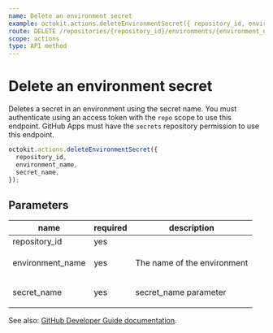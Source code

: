 ```yaml
---
name: Delete an environment secret
example: octokit.actions.deleteEnvironmentSecret({ repository_id, environment_name, secret_name })
route: DELETE /repositories/{repository_id}/environments/{environment_name}/secrets/{secret_name}
scope: actions
type: API method
---
```


# Delete an environment secret

Deletes a secret in an environment using the secret name. You must authenticate using an access token with the `repo` scope to use this endpoint. GitHub Apps must have the `secrets` repository permission to use this endpoint.

```js
octokit.actions.deleteEnvironmentSecret({
  repository_id,
  environment_name,
  secret_name,
});
```

## Parameters

<table>
  <thead>
    <tr>
      <th>name</th>
      <th>required</th>
      <th>description</th>
    </tr>
  </thead>
  <tbody>
    <tr><td>repository_id</td><td>yes</td><td>

</td></tr>
<tr><td>environment_name</td><td>yes</td><td>

The name of the environment

</td></tr>
<tr><td>secret_name</td><td>yes</td><td>

secret_name parameter

</td></tr>
  </tbody>
</table>

See also: [GitHub Developer Guide documentation](https://docs.github.com/rest/reference/actions#delete-an-environment-secret).
